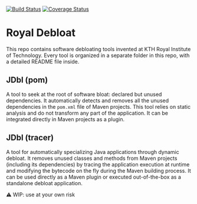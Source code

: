 [![Build Status](https://travis-ci.org/castor-software/royal-debloat.svg?branch=master)](https://travis-ci.org/castor-software/royal-debloat)
[![Coverage Status](https://coveralls.io/repos/github/castor-software/royal-debloat/badge.svg?branch=master)](https://coveralls.io/github/castor-software/royal-debloat?branch=master)
# Royal Debloat 

This repo contains software debloating tools invented at KTH Royal Institute of Technology. Every tool is organized in a separate folder in this repo, with a detailed README file inside.

## JDbl (pom)

A tool to seek at the root of software bloat: declared but unused dependencies. It automatically detects and removes all the unused dependencies in the `pom.xml` file of Maven projects. This tool relies on static analysis and do not transform any part of the application. It can be integrated directly in Maven projects as a plugin.


## JDbl (tracer)

A tool for automatically specializing Java applications through dynamic debloat. It removes unused classes and methods from Maven projects (including its dependencies) by tracing the application execution at runtime and modifying the bytecode on the fly during the Maven building process. It can be used directly as a Maven plugin or executed out-of-the-box as a standalone debloat application.

:warning: WIP: use at your own risk
